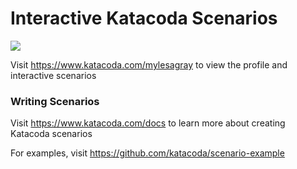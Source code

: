 # Interactive Katacoda Scenarios

[![](http://shields.katacoda.com/katacoda/mylesagray/count.svg)](https://www.katacoda.com/mylesagray "Get your profile on Katacoda.com")

Visit https://www.katacoda.com/mylesagray to view the profile and interactive scenarios

### Writing Scenarios
Visit https://www.katacoda.com/docs to learn more about creating Katacoda scenarios

For examples, visit https://github.com/katacoda/scenario-example
